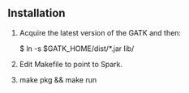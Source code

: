 Installation
------------
1. Acquire the latest version of the GATK and then:

    $ ln -s $GATK_HOME/dist/*.jar lib/

2. Edit Makefile to point to Spark.

3. make pkg && make run
